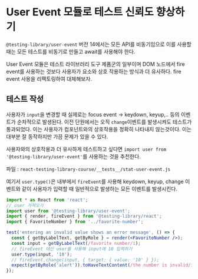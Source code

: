 # User Event 모듈로 테스트 신뢰도 향상하기

`@testing-library/user-event` 버전 14에서는 모든 API를 비동기임으로 이를 사용할 때는 모든 테스트를 비동기로 만들고 await를 사용해야 한다.

User Event 모듈은 테스트 라이브러리 도구 제품군의 일부이며 DOM 노드에서 fire event를 사용하는 것보다 사용자가 요소와 상호 작용하는 방식과 더 유사하다. fire event 사용을 리팩토링하여 대체해보자.

## 테스트 작성

사용자가 `input`을 변경할 때 실제로는 focus event -> keydown, keyup,.. 등의 이벤트가 순차적으로 발생된다.
이전 단원에서는 오직 `change`이벤트를 발생시켜도 테스트가 통과되었다. 이는 사용자가 컴포넌트와의 상호작용을 정확히 나타내지 않는것이다. 이는 대부분 잘 동작하지만 가끔 문제가 있을 수 있다.

사용자와의 상호작용과 더 유사하게 테스트하고 싶다면 `import user from '@testing-library/user-event'`를 사용하는 것을 추천한다.

파일 : `react-testing-library-course/__tests__/stat-user-event.js`

여기서 `user.type()`은 내부에서 `fireEvent`를 사용해 keydown, keyup, change 이벤트와 같이 사용자가 입력할 때 일반적으로 발생하는 모든 이벤트를 발생시킨다.

```jsx
import * as React from 'react';
// user 가져오기
import user from '@testing-library/user-event';
import { render, fireEvent } from '@testing-library/react';
import { FavoriteNumber } from '../favorite-number';

test('entering an invalid value shows an error message', () => {
  const { getByLabelText, getByRole } = render(<FavoriteNumber />);
  const input = getByLabelText(/favorite number/i);
  // fireEvent 대신 user를 사용해 input에 10 입력하기
  user.type(input, '10');
  // fireEvent.change(input, { target: { value: '10' } });
  expect(getByRole('alert')).toHaveTextContent(/the number is invalid/i);
});
```
